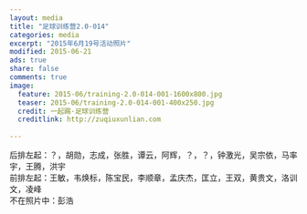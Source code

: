 ```yaml
---
layout: media
title: "足球训练营2.0-014"
categories: media
excerpt: "2015年6月19号活动照片"
modified: 2015-06-21
ads: true
share: false
comments: true
image:
  feature: 2015-06/training-2.0-014-001-1600x800.jpg
  teaser: 2015-06/training-2.0-014-001-400x250.jpg
  credit: 一起踢·足球训练营
  creditlink: http://zuqiuxunlian.com
  
---
```


后排左起：？，胡勋，志成，张胜，谭云，阿辉，？，？，钟激光，吴宗依，马率宇，王腾，洪宇         
前排左起：王敏，韦焕标，陈宝民，李顺章，孟庆杰，匡立，王双，黄贵文，洛训文，凌峰        
不在照片中：彭浩  